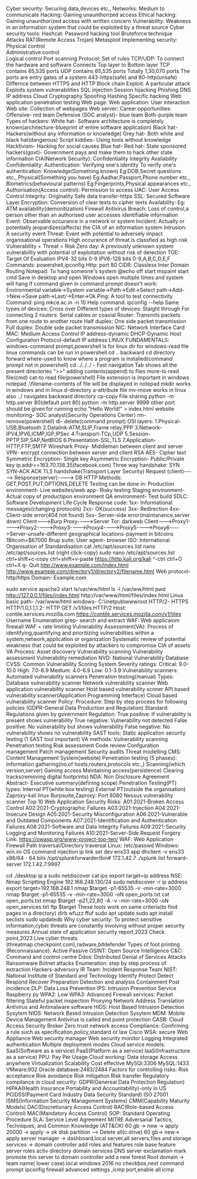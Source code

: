 Cyber security: Securing data,devices etc.,
Networks: Medium to communicate
Hacking: Gaining unaunthorized access
Ethical hacking: Gaining unaunthorized access with written concern
Vulnerability: Weakness in an information system that could be exploited by a threat source
Cyber security tools:
    Hashcat: Password hacking tool
    Bruteforce technique
    Attacks
    RAT(Remote Access Trojan)
    Metasploit
Implementing security:
     Physical control  
     Administrative control  
     Logical control
Port scanning
Protocol: Set of rules
TCP/UDP: 
    To connect the hardware and software
    Connects Top layer to Bottom layer
    TCP contains 65,535 ports
    UDP contains 65,535 ports
    Totally 1,30,070 ports
    The ports are entry gates of a system
    443-https(safe) and 80-http(unsafe)
Differnce between HTTPS and HTTP
Block chain
Exploit: 
      A particular attack
      Exploits system vulnerabilities
SQL injection
Session hijacking
Phishing
DNS
IP address
Cloud
Cryptography
Spoofing
Hashing
Specific hacking
Web application penetration testing
    Web page:
    Web application: User interaction
    Web site: Collection of webpages
    Web server:
Career opportunities: 
    Offensive- red team
    Defensive (SOC analyst)- blue team
    Both-purple team
Types of hackers:
    White hat- Software architecture is completely known(architecture-blueprint of entire software application)
    Black hat- Hackers(without any information or knowledge)
    Grey hat- Both white and black hat(dangerous)
    Script kiddies- Using tools without knowledge
    Hacktivism- Hacking for social causes
    Blue hat- 
    Red hat-
    State sponsored hackers(govt)- Government pays and make them to hack other state information
CIA(Network Security):
    Confidentiality
    Integrity
    Availability
Confidentiality:
Authentication: Verifying one's identity
To verify one's authentication:
    Knowledge(Something known) Eg:DOB,Secret questions etc.,
    Physical(Something you have) Eg:Aadhar,Passport,Phone number etc.,
    Biometrics(behavioural patterns) Eg:Fingerprints,Physical appearances etc.,
Authorisation(Access control): Permission to access
UAC: User Access Control
Integrity: Originality
    Safe data transfer-https
    SSL: Secured Software Layer
    Encryption: Conversion of clear texts to cipher texts
Availability: 
    Eg: ATM availability(demonitization)
    Firewall
    Antivirus
Breach: Loss of control,a person other than an authorised user accesses identifiable information   
Event: Observable occurance in a network or system
Incident: Actually or potentially jeopardizes(affects) the CIA of an information system
Intrusion: 
    A security event
Threat: 
    Event with potential to adversely impact organisational operations
    High occurance of threat is classfied as high risk
    Vulnerability + Threat = Risk
Zero day: A previously unknown system vulnerability with potential of exploitation without risk of detection
TOE: Target Of Evaluation
IPV4-32 bits 0-9 
IPV6-128 bits 0-9,A,B,C,D,E,F
Commands: powershell,ipconfig
Http: port 80
CIDR: Classless Inter Domain Routing 
Notepad: To hang someone's system
@echo off
start mspaint
start cmd
Save in desktop and open
Windows open multiple times and system will hang
If command given in command prompt doesn't work:
Environmental variable->System variable->Path->Edit->Select path->Add->New->Save path->Last/->Enter->Ok
Ping: A tool to test connectivity
Command: ping mkce.ac.in -n 10
Help command: ipconfig --help
Same types of devices: Cross over
Different types of devices: Staight through
For connecting 2 routers: Serial cables or coaxial
Router: Transmits packets from one route to another route
Half duplex: One side packet transmission
Full duplex: Double side packet transmission
NIC: Network Interface Card
MAC: Medium Access Control
IP address-dynamic
DHCP-Dynamic Host Configuration Protocol-default IP address
LINUX FUNDAMENTALS:
windows-command prompt,powershell
ls for linux dir for windows-read file
linux commands can be run in powershell
cd .. backward
cd directory forward
where-used to know where a program is installed(command prompt not in powershell)
cd ../../../ - Fast navigation
Tab shows all the present directories
">>" adding contents(append) to files
more-to read file(cmd) 
cat-to read file(powershell)
File extension is important in windows
notepad .\filename-contents of file will be displayed in notepad
mkdir works in windows and in linux
d-directory
a-attribute file
mv-move works in linux also
../ navigates backward directory
cp-copy
File sharing
python -m http.server 80(default port 80)
python -m http.server 9999
other port should be given for running
echo "Hello World!" > index.html
website monitoring- SOC analyst(Security Operations Center)
rm- remove(powershell) 
dl- delete(command prompt)
OSI layers:
1.Physical-USB,Bluetooth
2.Datalink-ATM,SLIP,Frame relay,PPP
3.Network-IPV4,IPV6,ICMP,IGP,IPSec
4.Transport-TCp,UDP
5.Session-PPTP,SIP,SAP,NetBIOS
6.Presentation-SSL,TLS
7.Application-HTTP,FTP,SMTP
Wireshark
Proxy- Middleman between client and server
VPN- encrypt connection between server and client
RSA AES- Cipher text
Symmetric Encryption- Single key
Asymmetric Encryption- Public/Private key
ip.addr==163.70.138.35(facebook.com)
Three way handshake:
SYN
SYN-ACK
ACK
TLS handshake(Transport Layer Security)
Request (client)-----> Response(server)----> DB
HTTP Methods: GET,POST,PUT,OPTIONS,DELETE
Testing can be done in:
Production environment- Live websites/web app- Risky testing
Staging environment- Actual copy of productipon environment
QA environment- Test build
SDLC: Software Development Life Cycle
Response code:
1xx- Informational messages(changing protocols)
2xx- OK(success)
3xx- Redirection
4xx- Client-side error(404 not found)
5xx- Server-side error(maintanance,server down)
Client--->Burp Proxy---->Server
Tor: darkweb
Client--->Proxy1---->Proxy2---->Proxy3---->Proxy4---->Proxy5---->Proxy6---->Server-unsafe-different geographical locations-payment in bitcoins
1Bitcoin=$67000
Brup suite:
User agent- browser
ISO: International Organisation of Standardisation
cat /etc/apt/sources.list
nano /etc/apt/sources.list (right click-copy)
sudo nano /etc/apt/sources.list
ctrl+shift+c-copy
ctrl+shift+v-paste
https://http.kali.org/kali
^-ctrl
ctrl+O
ctrl+X
q- Quit
http://www.example.com/index.html
http://www.example.com/directory1/directory2/filename.html
Web protocol- http/https
Domain- Example.com

sudo service apache2 start
ls/var/ww/html
ls -l /var/ww/html
pwd
http://127.0.0.1/files/index.html
http://var/www/html/files/index.html
Linux basic path- /var/www/html
windows- C:\inetpub\wwwroot
HTTP/2- HTTPS
HTTP/1.0,1.1,1.2- HTTP
GET /v1/tiles HTTP/2
Host: contile.services.mozilla.com
https://contile.services.mozilla.com/v1/tiles
Username Enumeration
grep- search and extract
WAF:  Web applicaiom firewall
WAF + rate limiting
Vulnerability Assessment(VA): 
     Process of identifying,quantifying and prioritizing vulnerabilities within a system,network,application or organization
     Systematic review of potential weakness that could be exploited by attackers to compromise CIA of assets
VA Process:
     Asset discovery
     Vulnerability scanning
     Vulnerability assessment
     Vulnerability remediation
NVD: National Vulnerability Database
CVSS: Common Vulnerability Scoring System
Severity ratings:
     Critical: 9.0-10.0
     High: 7.0-8.9
     Medium: 4.0-6.9
     Low: 0.1-3.9
Vulnerability scanners:
     Automated vulnerability scanners
     Penetration testing(manual)
Types:
     Database vulnerability scanner
     Network vulnerability scanner
     Web application vulnerability scanner
     Host based vulnerability scnner
     API based vulnerability scanner(Application Programming Interface)
     Cloud based vulnerability scanner
Policy: 
Procedure: Step by step process for following policies (GDPR-General Data Production and Regulation)
Standard: Regulations given by government
Regulation: 
True positive: If vulnerability is present shows vulnerability
True negative: Vulnerability not detected
False positive: No vulnerability but shows vulnerability
False negative: No vulnerability shows no vulnerability
SAST tools: Static application security testing (1 SAST tool important)
VA methods:
    Vulnerability scanning
    Penetration testing
    Risk assessment
    Code review
    Confguration management
    Patch management
    Security audits
    Threat modelling
CMS: Content Management System(website)
Penetration testing (5 phases):
    Information gathering(no.of hosts,routers,protocols etc.,) 
    Scanning(which version,server)
    Gaining access
    Maintaining access(persistence)
    Clearing tracks(removing digital footprints)
NDA: Non Disclosure Agreement
Abstract- Executive summary(defining scope)
Penetration Testing(PT) types:
    Internal PT(white box testing)
    External PT(outside the organisation)
Zaproxy-kali linux
Burpsuite,Zaproxy: Port 8080
Nessus vulnerability scanner
Top 10 Web Application Security Risks:
    A01:2021-Broken Access Control 
    A02:2021-Cryptographic Failures 
    A03:2021-Injection
    A04:2021-Insecure Design 
    A05:2021-Security Misconfiguration
    A06:2021-Vulnerable and Outdated Components
    A07:2021-Identification and Authentication Failures
    A08:2021-Software and Data Integrity Failures 
    A09:2021-Security Logging and Monitoring Failures
    A10:2021-Server-Side Request Forgery 
    Link: https://owasp.org/www-project-top-ten/
    WAF: Web Application Firewall
    Path traversal/Directory traversal
    Linux: /etc/passwd
    Windows: win.ini
    OS command injection
    ip link set dev ens33 app
    dhclient -v ens33
    x86/64 - 64 bits
    /opt/splunkforwarder/bin#
    172.1.42.7
    ./splunk list forward-server 
    172.1.42.7:9997

cd ./desktop
ip a
sudo netdiscover
cat ips
export target=ip address
NSE: Nmap Scriptting Engine
192.168.248.130/24
sudo netdiscover -r ip address
export target=192.168.248.1
nmap $target -p1-65535 -v -min-rate=3000
nmap $target -p1-65535 -v -min-rate=3000 -oN open_ports.txt
cat open_ports.txt
nmap $target -p21,22,80 -A -v -min-rate=3000 -oN open_services.txt
ftp $target
These tools work on same criteria(to find pages in a directory)
dirb
wfuzz
ffuf
sudo apt update
sudo apt install seclists
sudo updatedb
Why cyber security: To protect sensitive information,cyber threats are constantly involving without proper security measures
Annual state of application security report,2023
Check point,2023
Live cyber threats (threatmap.checkpoint.com),radware,bitdefender
Types of foot printing (Reconnaissance):
     Active
     Passive
OSINT: Open Source Intelligence
C&C: Command and control centre
Ddos: Distributed Denial of Services Attacks
Ransomware
Botnet attacks
Enumeration: step by step process of extraction
Hackers-adversory
IR Team: Incident Response Team
NIST: National Institute of Standard and Technology
   Identify
   Protect
   Detect
   Respond
   Recover
Preparation
Detection and analysis
Containment
Post incidence
DLP: Data Loss Prevention
IPS: Intrusion Prevention Service
Raspberry py
WPA2: Low WPA3: Advanced
Firewall services:
    Packet filtering
    Stateful packet inspection
    Proxying
    Network Address Translation
Antivirus and Antimalware software
HIDS: Host Based Intrusion Detection Sysytem
NIDS: Network Based Intrusion Detection Sysytem
MDM: Mobile Device Management
Antivirus is called end point protection
CASB: Cloud Access Security Broker 
Zero trust network access
Compliance: Confirming a rule such as specification,policy,standard or law
Cisco WSA: secure Web Appliance
  Web security manager
  Web security monitor
  Logging
  Integrated authentication
  Multiple deployment modes
Cloud service models:
  SaaS(Software as a service)
  PaaS(Platform as a service)
  IaaS(Infrastructure as a service)
PPU: Pay Per Usage
Cloud working:
  Data storage
  Access anywhere
  Virtualization
  Scalability
  Cost effective
MySQl:3306
MySQL:1433
VMware:902
Oracle database:2483/2484
Factors for controlling risks:
  Risk acceptance
  Risk avoidance
  Risk mitigation
  Risk transfer
Regulatory compilance in cloud security:
  GDPR(Genereal Data Protection Regulation)
  HIPAA(Health Insurance Portability and Accountability)-only in US
  PCIDSS(Payment Card Industry Data Security Standard)
  ISO 27001
  ISMS(Information Security Management Systems)
  CMM(Capability Maturity Models)
DAC(Discretionary Access Control)
RAC(Role-based Access Control)
MAC(Mandatory Access Control)
SOP: Standard Operating Procedure
SLA: Service Level Agreement
MITRE Adversarial Tactics, Techniques, and Common Knowledge (ATT&CK)
60 gb -> new -> apply
20000 -> apply -> ok
disk partition --> Delete all(c drive)
60 gb-> new-> apply
server manager ->
dashboard,local server,all servers,files and storage services -> domain controller
add roles and features role base feature
server roles activ directory domain services DNS server
exclamation mark
promote this server to domain controller
add a new forest
Root domain -> team name( lower case).local
windows 2016
no checkbox,next
command prompt ipconfig
firewall advanced settings ,icmp port,enable all icmp


























 













